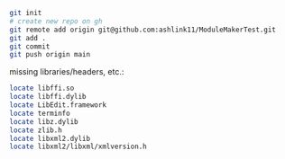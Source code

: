 
```bash
git init
# create new repo on gh
git remote add origin git@github.com:ashlink11/ModuleMakerTest.git
git add .
git commit
git push origin main
```


missing libraries/headers, etc.:

```bash
locate libffi.so   
locate libffi.dylib
locate LibEdit.framework
locate terminfo
locate libz.dylib
locate zlib.h
locate libxml2.dylib
locate libxml2/libxml/xmlversion.h
```